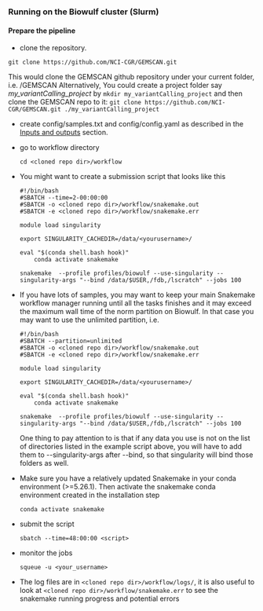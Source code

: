 ### Running on the Biowulf cluster (Slurm)

#### Prepare the pipeline

- clone the repository. 

```git clone https://github.com/NCI-CGR/GEMSCAN.git```

  This would clone the GEMSCAN github repository under your current folder, i.e. <your current dir>/GEMSCAN
  Alternatively, You could create a project folder say _my_variantCalling_project_ by
  ```mkdir my_variantCalling_project```
  and then clone the GEMSCAN repo to it:
  ```git clone https://github.com/NCI-CGR/GEMSCAN.git ./my_variantCalling_project```

- create config/samples.txt and config/config.yaml as described in the [Inputs and outputs](inputs_and_outputs.md) section.

- go to workflow directory

	```cd <cloned repo dir>/workflow```

- You might want to create a submission script that looks like this

	```
	#!/bin/bash
	#SBATCH --time=2-00:00:00
	#SBATCH -o <cloned repo dir>/workflow/snakemake.out
	#SBATCH -e <cloned repo dir>/workflow/snakemake.err
	
	module load singularity
	
	export SINGULARITY_CACHEDIR=/data/<yourusername>/
	
	eval "$(conda shell.bash hook)"
        conda activate snakemake
	
	snakemake  --profile profiles/biowulf --use-singularity --singularity-args "--bind /data/$USER,/fdb,/lscratch" --jobs 100
  ```

- If you have lots of samples, you may want to keep your main Snakemake workflow manager running until all the tasks finishes and it may exceed the maximum wall time of the norm partition on Biowulf. In that case you may want to use the unlimited partition, i.e.
	
	```
	#!/bin/bash
	#SBATCH --partition=unlimited	
	#SBATCH -o <cloned repo dir>/workflow/snakemake.out
	#SBATCH -e <cloned repo dir>/workflow/snakemake.err
	
	module load singularity
	
	export SINGULARITY_CACHEDIR=/data/<yourusername>/
	
	eval "$(conda shell.bash hook)"
        conda activate snakemake
	
	snakemake  --profile profiles/biowulf --use-singularity --singularity-args "--bind /data/$USER,/fdb,/lscratch" --jobs 100
  ```
	
	One thing to pay attention to is that if any data you use is not on the list of directories listed in the example script above, you will have to add them to --singularity-args after --bind, so that singularity will bind those folders as well.  

- Make sure you have a relatively updated Snakemake in your conda environment (>=5.26.1).  Then activate the snakemake conda environment created in the installation step 

	```conda activate snakemake```

- submit the script 

	```sbatch --time=48:00:00 <script>```

- monitor the jobs

	```squeue -u <your_username>```

- The log files are in ```<cloned repo dir>/workflow/logs/```, it is also useful to look at ```<cloned repo dir>/workflow/snakemake.err``` to see the snakemake running progress and potential errors

